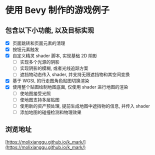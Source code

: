 # 使用 Bevy 制作的游戏例子

## 包含以下小功能, 以及目标实现

- [x] 页面跳转和页面元素的清理
- [x] 按钮元素触发
- [x] 自定义精灵 shader 脚本, 实现基础 2D 阴影
    - [ ] 实现多个光源的阴影
    - [ ] 实现阴影的模糊, 或者光线追踪方案
    - [ ] 遮挡物动态传入 shader, 并支持无限遮挡物和其空间变换
- [x] 基于 WGSL 的行走图角色贴图切换渲染
- [x] 使用整个贴图绘制地图底面, 仅使用 shader 进行地图的渲染
    - [ ] 使地图接受光照
    - [ ] 使地图支持多层贴图
    - [ ] 使用新的资产预处理, 提前生成地图中遮挡物的信息, 并传入 shader
    - [ ] 添加地图的碰撞检测和物理效果

## 浏览地址
[https://molixianggu.github.io/k_mark/](https://molixianggu.github.io/k_mark/)

